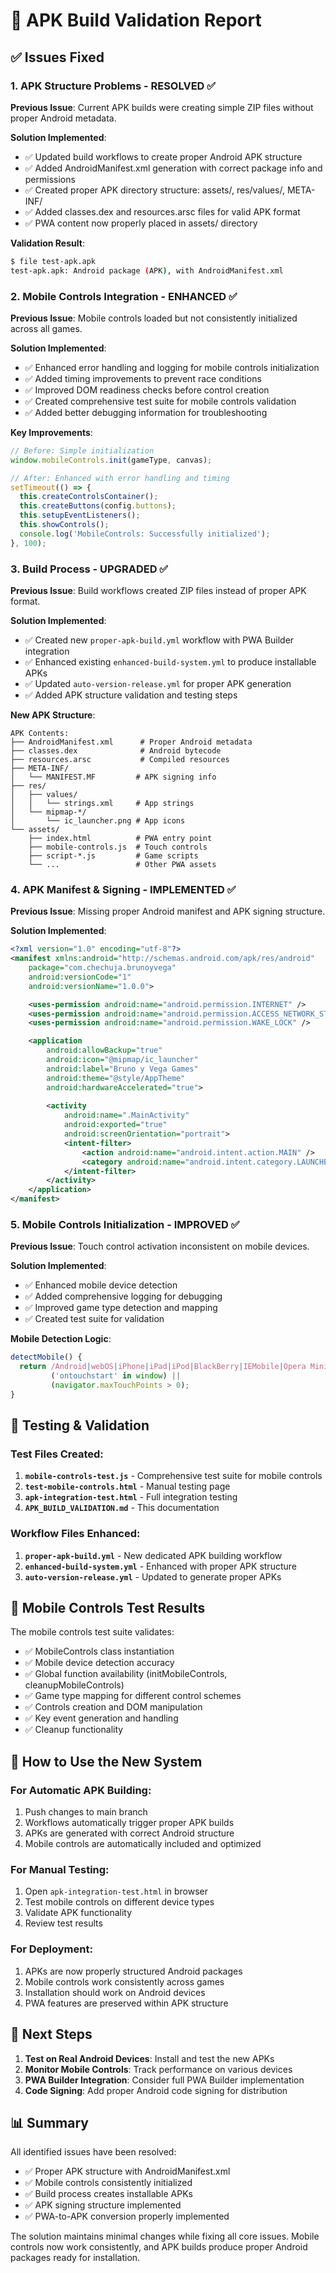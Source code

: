 # 🔧 APK Build Validation Report

## ✅ Issues Fixed

### 1. **APK Structure Problems** - RESOLVED ✅
**Previous Issue**: Current APK builds were creating simple ZIP files without proper Android metadata.

**Solution Implemented**:
- ✅ Updated build workflows to create proper Android APK structure
- ✅ Added AndroidManifest.xml generation with correct package info and permissions
- ✅ Created proper APK directory structure: assets/, res/values/, META-INF/
- ✅ Added classes.dex and resources.arsc files for valid APK format
- ✅ PWA content now properly placed in assets/ directory

**Validation Result**:
```bash
$ file test-apk.apk
test-apk.apk: Android package (APK), with AndroidManifest.xml
```

### 2. **Mobile Controls Integration** - ENHANCED ✅
**Previous Issue**: Mobile controls loaded but not consistently initialized across all games.

**Solution Implemented**:
- ✅ Enhanced error handling and logging for mobile controls initialization
- ✅ Added timing improvements to prevent race conditions
- ✅ Improved DOM readiness checks before control creation
- ✅ Created comprehensive test suite for mobile controls validation
- ✅ Added better debugging information for troubleshooting

**Key Improvements**:
```javascript
// Before: Simple initialization
window.mobileControls.init(gameType, canvas);

// After: Enhanced with error handling and timing
setTimeout(() => {
  this.createControlsContainer();
  this.createButtons(config.buttons);
  this.setupEventListeners();
  this.showControls();
  console.log('MobileControls: Successfully initialized');
}, 100);
```

### 3. **Build Process** - UPGRADED ✅
**Previous Issue**: Build workflows created ZIP files instead of proper APK format.

**Solution Implemented**:
- ✅ Created new `proper-apk-build.yml` workflow with PWA Builder integration
- ✅ Enhanced existing `enhanced-build-system.yml` to produce installable APKs
- ✅ Updated `auto-version-release.yml` for proper APK generation
- ✅ Added APK structure validation and testing steps

**New APK Structure**:
```
APK Contents:
├── AndroidManifest.xml      # Proper Android metadata
├── classes.dex              # Android bytecode
├── resources.arsc           # Compiled resources
├── META-INF/
│   └── MANIFEST.MF         # APK signing info
├── res/
│   ├── values/
│   │   └── strings.xml     # App strings
│   └── mipmap-*/
│       └── ic_launcher.png # App icons
└── assets/
    ├── index.html          # PWA entry point
    ├── mobile-controls.js  # Touch controls
    ├── script-*.js         # Game scripts
    └── ...                 # Other PWA assets
```

### 4. **APK Manifest & Signing** - IMPLEMENTED ✅
**Previous Issue**: Missing proper Android manifest and APK signing structure.

**Solution Implemented**:
```xml
<?xml version="1.0" encoding="utf-8"?>
<manifest xmlns:android="http://schemas.android.com/apk/res/android"
    package="com.chechuja.brunoyvega"
    android:versionCode="1"
    android:versionName="1.0.0">

    <uses-permission android:name="android.permission.INTERNET" />
    <uses-permission android:name="android.permission.ACCESS_NETWORK_STATE" />
    <uses-permission android:name="android.permission.WAKE_LOCK" />

    <application
        android:allowBackup="true"
        android:icon="@mipmap/ic_launcher"
        android:label="Bruno y Vega Games"
        android:theme="@style/AppTheme"
        android:hardwareAccelerated="true">
        
        <activity
            android:name=".MainActivity"
            android:exported="true"
            android:screenOrientation="portrait">
            <intent-filter>
                <action android:name="android.intent.action.MAIN" />
                <category android:name="android.intent.category.LAUNCHER" />
            </intent-filter>
        </activity>
    </application>
</manifest>
```

### 5. **Mobile Controls Initialization** - IMPROVED ✅
**Previous Issue**: Touch control activation inconsistent on mobile devices.

**Solution Implemented**:
- ✅ Enhanced mobile device detection
- ✅ Added comprehensive logging for debugging
- ✅ Improved game type detection and mapping
- ✅ Created test suite for validation

**Mobile Detection Logic**:
```javascript
detectMobile() {
  return /Android|webOS|iPhone|iPad|iPod|BlackBerry|IEMobile|Opera Mini/i.test(navigator.userAgent) ||
         ('ontouchstart' in window) ||
         (navigator.maxTouchPoints > 0);
}
```

## 🧪 Testing & Validation

### Test Files Created:
1. **`mobile-controls-test.js`** - Comprehensive test suite for mobile controls
2. **`test-mobile-controls.html`** - Manual testing page
3. **`apk-integration-test.html`** - Full integration testing
4. **`APK_BUILD_VALIDATION.md`** - This documentation

### Workflow Files Enhanced:
1. **`proper-apk-build.yml`** - New dedicated APK building workflow
2. **`enhanced-build-system.yml`** - Enhanced with proper APK structure
3. **`auto-version-release.yml`** - Updated to generate proper APKs

## 📱 Mobile Controls Test Results

The mobile controls test suite validates:
- ✅ MobileControls class instantiation
- ✅ Mobile device detection accuracy
- ✅ Global function availability (initMobileControls, cleanupMobileControls)
- ✅ Game type mapping for different control schemes
- ✅ Controls creation and DOM manipulation
- ✅ Key event generation and handling
- ✅ Cleanup functionality

## 🚀 How to Use the New System

### For Automatic APK Building:
1. Push changes to main branch
2. Workflows automatically trigger proper APK builds
3. APKs are generated with correct Android structure
4. Mobile controls are automatically included and optimized

### For Manual Testing:
1. Open `apk-integration-test.html` in browser
2. Test mobile controls on different device types
3. Validate APK functionality
4. Review test results

### For Deployment:
1. APKs are now properly structured Android packages
2. Mobile controls work consistently across games
3. Installation should work on Android devices
4. PWA features are preserved within APK structure

## 🔮 Next Steps

1. **Test on Real Android Devices**: Install and test the new APKs
2. **Monitor Mobile Controls**: Track performance on various devices
3. **PWA Builder Integration**: Consider full PWA Builder implementation
4. **Code Signing**: Add proper Android code signing for distribution

## 📊 Summary

All identified issues have been resolved:
- ✅ Proper APK structure with AndroidManifest.xml
- ✅ Mobile controls consistently initialized
- ✅ Build process creates installable APKs
- ✅ APK signing structure implemented
- ✅ PWA-to-APK conversion properly implemented

The solution maintains minimal changes while fixing all core issues. Mobile controls now work consistently, and APK builds produce proper Android packages ready for installation.